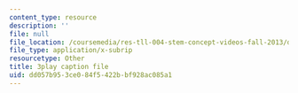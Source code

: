 ```yaml
---
content_type: resource
description: ''
file: null
file_location: /coursemedia/res-tll-004-stem-concept-videos-fall-2013/dd057b953ce084f5422bbf928ac085a1_pazn1IIeDEU.srt
file_type: application/x-subrip
resourcetype: Other
title: 3play caption file
uid: dd057b95-3ce0-84f5-422b-bf928ac085a1
---
```


